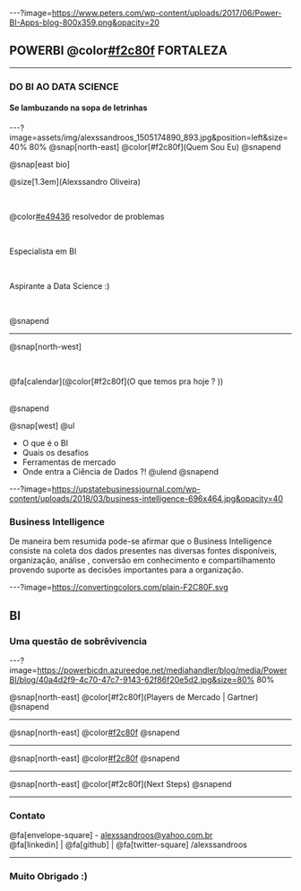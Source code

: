 ---?image=https://www.peters.com/wp-content/uploads/2017/06/Power-BI-Apps-blog-800x359.png&opacity=20

## POWERBI @color[#f2c80f](TALKS) FORTALEZA
___
### DO BI AO DATA SCIENCE

#### Se lambuzando na sopa de letrinhas

---?image=assets/img/alexssandroos_1505174890_893.jpg&position=left&size=40% 80% 
@snap[north-east]
@color[#f2c80f](Quem Sou Eu)
@snapend

@snap[east bio]

@size[1.3em](Alexssandro Oliveira)

<br>

@color[#e49436](Entusiasta) resolvedor de problemas

<br>

Especialista em BI 

<br>

Aspirante a Data Science :)

<br>

@snapend

---
@snap[north-west]

<br>

@fa[calendar](@color[#f2c80f](O que temos pra hoje ? ))

<br>
@snapend

@snap[west]
@ul
- O que é o BI
- Quais os desafios 
- Ferramentas de mercado
- Onde entra a Ciência de Dados ?!
@ulend
@snapend

---?image=https://upstatebusinessjournal.com/wp-content/uploads/2018/03/business-intelligence-696x464.jpg&opacity=40
### Business Intelligence

De maneira bem resumida pode-se afirmar que o Business Intelligence consiste na coleta dos dados presentes nas diversas fontes disponíveis, organização, análise , conversão em conhecimento e compartilhamento provendo suporte as decisões importantes para a organização.

---?image=https://convertingcolors.com/plain-F2C80F.svg
## BI
### Uma questão de sobrêvivencia

---?image=https://powerbicdn.azureedge.net/mediahandler/blog/media/PowerBI/blog/40a4d2f9-4c70-47c7-9143-62f86f20e5d2.jpg&size=80% 80%

@snap[north-east]
@color[#f2c80f](Players de Mercado | Gartner)
@snapend

---

@snap[north-east]
@color[#f2c80f](Cenário)
@snapend


---

@snap[north-east]
@color[#f2c80f](Desafios)
@snapend


---

@snap[north-east]
@color[#f2c80f](Next Steps)
@snapend

---
### Contato
@fa[envelope-square] - alexssandroos@yahoo.com.br
<br>
@fa[linkedin] | @fa[github] | @fa[twitter-square] /alexssandroos

---
### Muito Obrigado :)
